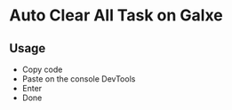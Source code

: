 # Auto Clear All Task on Galxe

## Usage
- Copy code
- Paste on the console DevTools
- Enter
- Done
